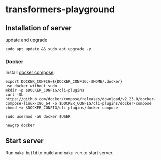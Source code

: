 # transformers-playground

## Installation of server

update and upgrade 
```
sudo apt update && sudo apt upgrade -y
```

### Docker

Install [docker compose](https://docs.docker.com/compose/install/linux/#install-the-plugin-manually):

```
export DOCKER_CONFIG=${DOCKER_CONFIG:-$HOME/.docker}
use docker without sudo
mkdir -p $DOCKER_CONFIG/cli-plugins
curl -SL https://github.com/docker/compose/releases/download/v2.23.0/docker-compose-linux-x86_64 -o $DOCKER_CONFIG/cli-plugins/docker-compose
chmod +x $DOCKER_CONFIG/cli-plugins/docker-compose
```


```
sudo usermod -aG docker $USER
```

```
newgrp docker
```

## Start server

Run `make build` to build and `make run` to start server.
